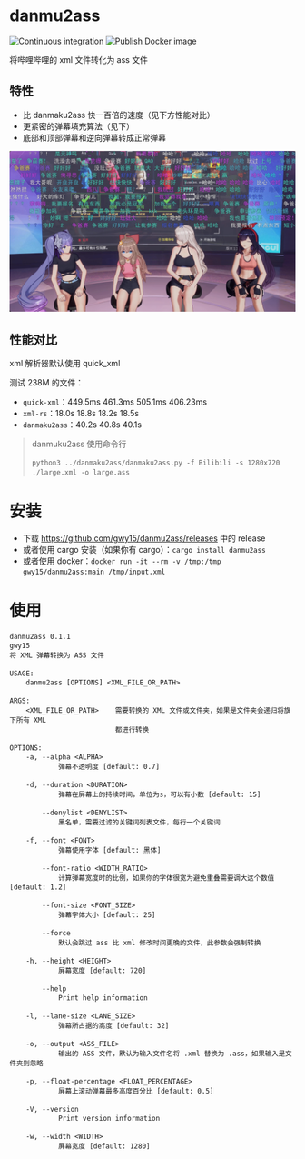 # danmu2ass
[![Continuous integration](https://github.com/gwy15/danmu2ass/actions/workflows/ci.yml/badge.svg)](https://github.com/gwy15/danmu2ass/actions/workflows/ci.yml)
[![Publish Docker image](https://github.com/gwy15/danmu2ass/actions/workflows/docker.yml/badge.svg)](https://github.com/gwy15/danmu2ass/actions/workflows/docker.yml)

将哔哩哔哩的 xml 文件转化为 ass 文件

## 特性
- 比 danmaku2ass 快一百倍的速度（见下方性能对比）
- 更紧密的弹幕填充算法（见下）
- 底部和顶部弹幕和逆向弹幕转成正常弹幕

![填充算法示例](./.github/sample.png)

## 性能对比
xml 解析器默认使用 quick_xml

测试 238M 的文件：
- `quick-xml`：449.5ms 461.3ms 505.1ms 406.23ms
- `xml-rs`：18.0s 18.8s 18.2s 18.5s
- `danmaku2ass`：40.2s 40.8s 40.1s

> danmuku2ass 使用命令行
> 
> `python3 ../danmaku2ass/danmaku2ass.py -f Bilibili -s 1280x720 ./large.xml -o large.ass`

# 安装
- 下载 https://github.com/gwy15/danmu2ass/releases 中的 release
- 或者使用 cargo 安装（如果你有 cargo）：`cargo install danmu2ass`
- 或者使用 docker：`docker run -it --rm -v /tmp:/tmp gwy15/danmu2ass:main /tmp/input.xml`

# 使用
```plaintext
danmu2ass 0.1.1
gwy15
将 XML 弹幕转换为 ASS 文件

USAGE:
    danmu2ass [OPTIONS] <XML_FILE_OR_PATH>

ARGS:
    <XML_FILE_OR_PATH>    需要转换的 XML 文件或文件夹，如果是文件夹会递归将旗下所有 XML
                          都进行转换

OPTIONS:
    -a, --alpha <ALPHA>
            弹幕不透明度 [default: 0.7]

    -d, --duration <DURATION>
            弹幕在屏幕上的持续时间，单位为s，可以有小数 [default: 15]

        --denylist <DENYLIST>
            黑名单，需要过滤的关键词列表文件，每行一个关键词

    -f, --font <FONT>
            弹幕使用字体 [default: 黑体]

        --font-ratio <WIDTH_RATIO>
            计算弹幕宽度时的比例，如果你的字体很宽为避免重叠需要调大这个数值 [default: 1.2]

        --font-size <FONT_SIZE>
            弹幕字体大小 [default: 25]

        --force
            默认会跳过 ass 比 xml 修改时间更晚的文件，此参数会强制转换

    -h, --height <HEIGHT>
            屏幕宽度 [default: 720]

        --help
            Print help information

    -l, --lane-size <LANE_SIZE>
            弹幕所占据的高度 [default: 32]

    -o, --output <ASS_FILE>
            输出的 ASS 文件，默认为输入文件名将 .xml 替换为 .ass，如果输入是文件夹则忽略

    -p, --float-percentage <FLOAT_PERCENTAGE>
            屏幕上滚动弹幕最多高度百分比 [default: 0.5]

    -V, --version
            Print version information

    -w, --width <WIDTH>
            屏幕宽度 [default: 1280]
```
